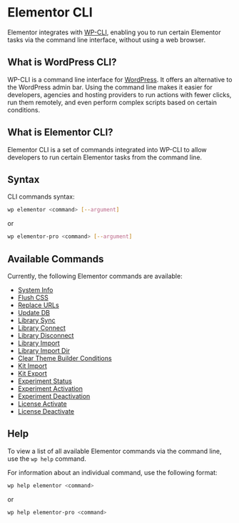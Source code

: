 # Elementor CLI

<Badge type="tip" vertical="top" text="Elementor Core" /> <Badge type="warning" vertical="top" text="Advanced" />

Elementor integrates with [WP-CLI](https://wp-cli.org/), enabling you to run certain Elementor tasks via the command line interface, without using a web browser.

## What is WordPress CLI?

WP-CLI is a command line interface for [WordPress](https://wordpress.org/). It offers an alternative to the WordPress admin bar. Using the command line makes it easier for developers, agencies and hosting providers to run actions with fewer clicks, run them remotely, and even perform complex scripts based on certain conditions.

## What is Elementor CLI?

Elementor CLI is a set of commands integrated into WP-CLI to allow developers to run certain Elementor tasks from the command line.

## Syntax

CLI commands syntax:

```bash
wp elementor <command> [--argument]
```

or

```bash
wp elementor-pro <command> [--argument]
```

## Available Commands

Currently, the following Elementor commands are available:

* [System Info](./system-info/)
* [Flush CSS](./flush-css/)
* [Replace URLs](./replace-urls/)
* [Update DB](./update-db/)
* [Library Sync](./library-sync/)
* [Library Connect](./library-connect/)
* [Library Disconnect](./library-disconnect/)
* [Library Import](./library-import/)
* [Library Import Dir](./library-import-dir/)
* [Clear Theme Builder Conditions](./theme-builder-clear-conditions/)
* [Kit Import](./kit-import/)
* [Kit Export](./kit-export/)
* [Experiment Status](./experiments-status/)
* [Experiment Activation](./experiments-activate/)
* [Experiment Deactivation](./experiments-deactivate/)
* [License Activate](./license-activate/)
* [License Deactivate](./license-deactivate/)

## Help

To view a list of all available Elementor commands via the command line, use the `wp help` command.

For information about an individual command, use the following format:

```bash
wp help elementor <command>
```

or

```bash
wp help elementor-pro <command>
```
